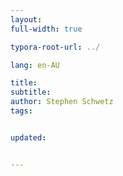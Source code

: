 ```yaml
---
layout:
full-width: true

typora-root-url: ../

lang: en-AU

title: 
subtitle: 
author: Stephen Schwetz
tags: 


updated: 


---
```





